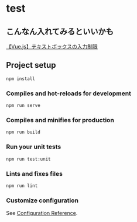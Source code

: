 # test

## こんなん入れてみるといいかも

[【Vue.js】テキストボックスの入力制限](https://qiita.com/s_ryota/items/050213a5211e206d7e24)

## Project setup
```
npm install
```

### Compiles and hot-reloads for development
```
npm run serve
```

### Compiles and minifies for production
```
npm run build
```

### Run your unit tests
```
npm run test:unit
```

### Lints and fixes files
```
npm run lint
```

### Customize configuration
See [Configuration Reference](https://cli.vuejs.org/config/).

